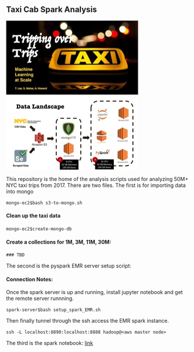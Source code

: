 ## Taxi Cab Spark Analysis

<img src='presentation_imgs/Slide01.jpeg' />

<img src='presentation_imgs/Slide05.jpeg' />

This repository is the home of the analysis scripts used for analyzing 50M+ NYC taxi trips from 2017. There are two files. The first is for importing data into mongo

```
mongo-ec2$bash s3-to-mongo.sh
```

#### Clean up the taxi data
```
mongo-ec2$create-mongo-db
```

#### Create a collections for 1M, 3M, 11M, 30M:
```
### TBD
```

The second is the pyspark EMR server setup script:



#### Connection Notes:
Once the spark server is up and running, install jupyter notebook and get the remote server runnning.
 
```
spark-server$bash setup_spark_EMR.sh
```

Then finally tunnel through the ssh access the EMR spark instance.
```
ssh -L localhost:8890:localhost:8888 hadoop@<aws master node>
```

The third is the spark notebook: [link](master_spark_notebook.ipynb)


